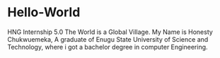 # Hello-World
HNG Internship 5.0 The World is a Global Village.
My Name is Honesty Chukwuemeka,
A graduate of Enugu State University of Science and Technology,
where i got a bachelor degree in computer Engineering.
